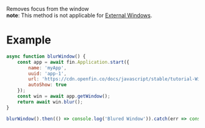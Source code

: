 Removes focus from the window
<br>__note__: This method is not applicable for <a href="ExternalWindow.html"> External Windows</a>.

# Example
```js
async function blurWindow() {
    const app = await fin.Application.start({
        name: 'myApp',
        uuid: 'app-1',
        url: 'https://cdn.openfin.co/docs/javascript/stable/tutorial-Window.blur.html',
        autoShow: true
    });
    const win = await app.getWindow();
    return await win.blur();
}

blurWindow().then(() => console.log('Blured Window')).catch(err => console.log(err));
```
